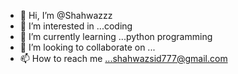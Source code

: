 - 👋 Hi, I’m @Shahwazzz
- 👀 I’m interested in ...coding 
- 🌱 I’m currently learning ...python programming
- 💞️ I’m looking to collaborate on ...
- 📫 How to reach me ...shahwazsid777@gmail.com

<!---
Shahwazzz/Shahwazzz is a ✨ special ✨ repository because its `README.md` (this file) appears on your GitHub profile.
You can click the Preview link to take a look at your changes.
--->

